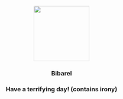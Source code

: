<p align="center">
    <img src="https://raw.githubusercontent.com/PokeAPI/sprites/master/sprites/pokemon/400.png" width="150" height="150">
</p>
<h3 align="center"> <b>Bibarel</b></h3>
<h3 align="center">Have a terrifying day! (contains irony)</h3>
